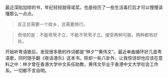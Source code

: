 最近深陷加缪的书，年纪轻轻就得诺奖。也是经历了一些生活毒打后才可以慢慢读懂那么一点点。

> 反正总需要一个故乡，总需要旅行。

> 奇怪的是：不能茕茕孑立，不能不茕茕孑立。接受两种可能。两种都有好处。



开始听粤语歌后，发现很多歌的作词都是“林夕”“黄伟文”。最近单曲循环好几首粤语歌，同时随手翻《夜话港乐》这本书。除却一些八卦外，让我惊讶却也应该在意料之中：林夕曾在香港大学中文系任助教，黄伟文毕业于香港中文大学社会工作系。一切都不言自明。